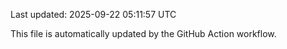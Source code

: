 Last updated: 2025-09-22 05:11:57 UTC

This file is automatically updated by the GitHub Action workflow.
